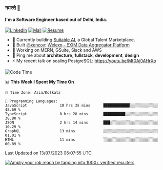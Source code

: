 ### नमस्ते 🙏

#### I'm a Software Engineer based out of Delhi, India.

[![LinkedIn](https://img.shields.io/badge/linkedin-%230077B5.svg)](https://linkedin.com/in/sambhav2612)
[![Mail](https://img.shields.io/badge/gmail-D14836)](mailto:sambhavjain2612@gmail.com)
[![Resume](https://img.shields.io/badge/resume-%23#FFFF00.svg)](https://mega.nz/file/IjA3yaoB#BFfQg1-aKva0piAd_wWs8Hf5dlnYRQ2ZkwtYwNMzBhA)

- 🏢 Currently building [Suitable AI](https://suitable.ai), a Global Talent Marketplace.
- 💅 Built [@xencov](https://github.com/xencov): [Welexo - EXIM Data Aggregator Platform](https://welexo.com)
- 🌱 Working on MERN, GSuite, Slack and AWS
- 💬 Ping me about **architecture**, **fullstack**, **development**, **design**
- ⚡️ My recent talk on scaling PostgreSQL: https://youtu.be/Mt0Aj0AHrXo

<!--START_SECTION:waka-->
![Code Time](http://img.shields.io/badge/Code%20Time-3%2C541%20hrs%208%20mins-blue)

📊 **This Week I Spent My Time On** 

```text
🕑︎ Time Zone: Asia/Kolkata

💬 Programming Languages: 
JavaScript               10 hrs 38 mins      ████████████░░░░░░░░░░░░░   48.69 % 
TypeScript               8 hrs 28 mins       ██████████░░░░░░░░░░░░░░░   38.80 % 
JSON                     2 hrs 14 mins       ███░░░░░░░░░░░░░░░░░░░░░░   10.29 % 
GraphQL                  13 mins             ░░░░░░░░░░░░░░░░░░░░░░░░░   01.01 % 
HTML                     11 mins             ░░░░░░░░░░░░░░░░░░░░░░░░░   00.89 % 
```


 Last Updated on 13/07/2023 05:07:55 UTC
<!--END_SECTION:waka-->

[![Ampliy your job reach by tapping into 1000+ verified recuiters](https://user-images.githubusercontent.com/19583619/212717528-45b497fd-e886-4452-90fe-93829667bd63.png)](https://suitable.ai)

